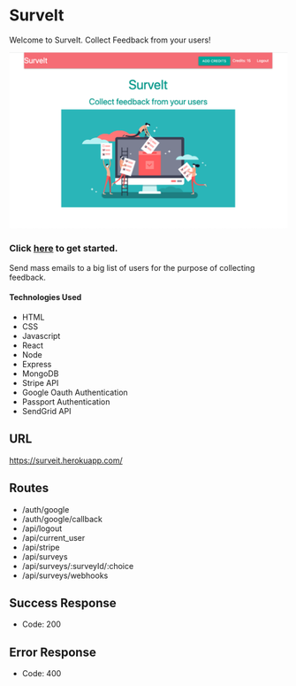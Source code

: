 # SurveIt

Welcome to SurveIt. Collect Feedback from your users!

![](SurveIt-landing.png)

### Click [here](https://surveit.herokuapp.com/) to get started.

Send mass emails to a big list of users for the purpose of collecting feedback.

#### Technologies Used
* HTML
* CSS
* Javascript
* React
* Node
* Express
* MongoDB
* Stripe API
* Google Oauth Authentication
* Passport Authentication
* SendGrid API


## URL
  
  https://surveit.herokuapp.com/

## Routes
  
  * /auth/google
  * /auth/google/callback
  * /api/logout
  * /api/current_user
  * /api/stripe
  * /api/surveys
  * /api/surveys/:surveyId/:choice
  * /api/surveys/webhooks
  
 ## Success Response
   
   * Code: 200
 
 ## Error Response
  
  * Code: 400
